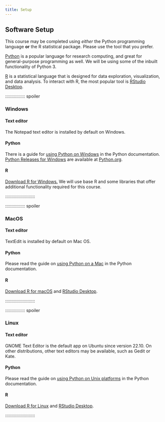 ```yaml
---
title: Setup
---
```


## Software Setup

This course may be completed using *either* the Python programming language **or** the R statistical package.
Please use the tool that you prefer.

[Python](https://python.org) is a popular language for research computing, and great for general-purpose
programming as well. We will be using some of the inbuilt functionality of Python 3.

[R](https://cran.rstudio.com/) is a statistical language that is designed for data exploration, visualization,
and data analysis. To interact with R, the most popular tool is
[RStudio Desktop](https://posit.co/download/rstudio-desktop/).

:::::::::::::::: spoiler

### Windows

#### Text editor

The Notepad text editor is installed by default on Windows.

#### Python


There is a guide for [using Python on Windows](https://docs.python.org/3/using/windows.html) in the
Python documentation. [Python Releases for Windows](https://www.python.org/downloads/windows/) are
available at [Python.org](https://python.org).

#### R

[Download R for Windows.](https://cran.rstudio.com/bin/windows/) We will use base R and some libraries
that offer additional functionality required for this course.

::::::::::::::::::::::::

:::::::::::::::: spoiler

### MacOS

#### Text editor

TextEdit is installed by default on Mac OS.

#### Python

Please read the guide on [using Python on a Mac](https://docs.python.org/3/using/mac.html) in 
the Python documentation.

#### R

[Download R for macOS](https://cran.rstudio.com/bin/macosx/) and [RStudio Desktop](https://posit.co/download/rstudio-desktop/).

::::::::::::::::::::::::


:::::::::::::::: spoiler

### Linux

#### Text editor

GNOME Text Editor is the default app on Ubuntu since version 22.10. On other distributions,
other text editors may be available, such as Gedit or Kate.

#### Python

Please read the guide on [using Python on Unix platforms](https://docs.python.org/3/using/unix.html) in 
the Python documentation.

#### R

[Download R for Linux](https://cran.rstudio.com/) and [RStudio Desktop](https://posit.co/download/rstudio-desktop/).

::::::::::::::::::::::::
